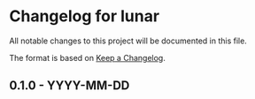 # Changelog for lunar

All notable changes to this project will be documented in this file.

The format is based on [Keep a Changelog](https://keepachangelog.com/en/1.0.0/).


## 0.1.0 - YYYY-MM-DD
